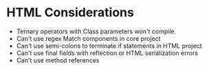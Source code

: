 # HTML Considerations
- Ternary operators with Class parameters won't compile
- Can't use regex Match components in core project
- Can't use semi-colons to terminate if statements in HTML project
- Can't use final fields with reflection or HTML serialization errors
- Can't use method references